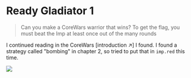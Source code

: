 #  Ready Gladiator 1

> Can you make a CoreWars warrior that wins? To get the flag, you must beat the Imp at least once out of the many rounds

I continued reading in the CoreWars [introduction ↗️] I found. I found a strategy called "bombing" in chapter 2, so tried to put that in `imp.red` this time.

![](https://i.imgur.com/8pp2Gga.png)
